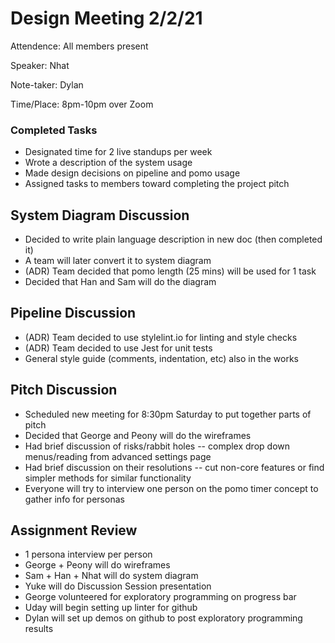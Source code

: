 # Design Meeting 2/2/21
Attendence: All members present

Speaker: Nhat

Note-taker: Dylan

Time/Place: 8pm-10pm over Zoom

### Completed Tasks
* Designated time for 2 live standups per week
* Wrote a description of the system usage
* Made design decisions on pipeline and pomo usage
* Assigned tasks to members toward completing the project pitch

## System Diagram Discussion
* Decided to write plain language description in new doc (then completed it)
* A team will later convert it to system diagram
* (ADR) Team decided that pomo length (25 mins) will be used for 1 task
* Decided that Han and Sam will do the diagram

## Pipeline Discussion
* (ADR) Team decided to use stylelint.io for linting and style checks
* (ADR) Team decided to use Jest for unit tests
* General style guide (comments, indentation, etc) also in the works

## Pitch Discussion
* Scheduled new meeting for 8:30pm Saturday to put together parts of pitch
* Decided that George and Peony will do the wireframes
* Had brief discussion of risks/rabbit holes -- complex drop down menus/reading from advanced settings page
* Had brief discussion on their resolutions -- cut non-core features or find simpler methods for similar functionality
* Everyone will try to interview one person on the pomo timer concept to gather info for personas

## Assignment Review
* 1 persona interview per person
* George + Peony will do wireframes
* Sam + Han + Nhat will do system diagram
* Yuke will do Discussion Session presentation
* George volunteered for exploratory programming on progress bar
* Uday will begin setting up linter for github
* Dylan will set up demos on github to post exploratory programming results